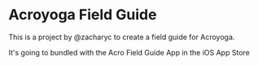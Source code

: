 # Acroyoga Field Guide

This is a project by @zacharyc to create a field guide for Acroyoga.

It's going to bundled with the Acro Field Guide App in the iOS App Store
